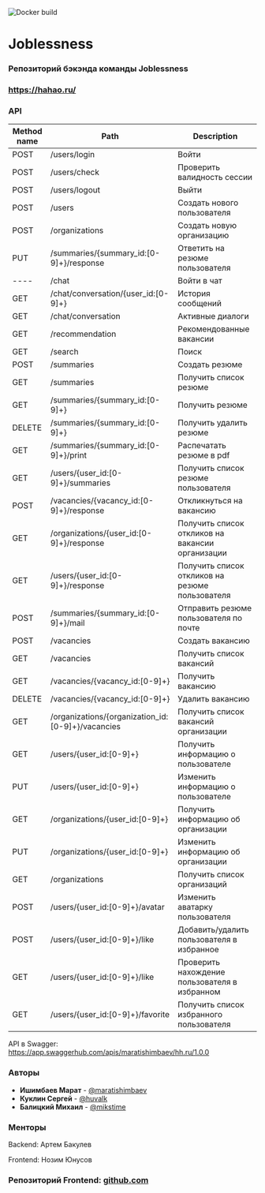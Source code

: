 ![Docker build](https://github.com/go-park-mail-ru/2020_1_Joblessness/workflows/Docker%20build/badge.svg)
# Joblessness
### Репозиторий бэкэнда команды Joblessness
### https://hahao.ru/

### API

| Method name | Path | Description |
| ----------- | ---- | ----------- |
| POST | /users/login | Войти |
| POST | /users/check | Проверить валидность сессии |
| POST | /users/logout | Выйти |
| POST | /users | Создать нового пользователя |
| POST | /organizations | Создать новую организацию |
| PUT | /summaries/{summary_id:[0-9]+}/response | Ответить на резюме пользователя |
| ---- | /chat | Войти в чат |
| GET | /chat/conversation/{user_id:[0-9]+} | История сообщений |
| GET | /chat/conversation | Активные диалоги |
| GET | /recommendation | Рекомендованные вакансии |
| GET | /search | Поиск |
| POST | /summaries | Создать резюме |
| GET | /summaries | Получить список резюме |
| GET | /summaries/{summary_id:[0-9]+} | Получить резюме |
| DELETE | /summaries/{summary_id:[0-9]+} | Получить удалить резюме |
| GET | /summaries/{summary_id:[0-9]+}/print | Распечатать резюме в pdf |
| GET | /users/{user_id:[0-9]+}/summaries | Получить список резюме пользователя |
| POST | /vacancies/{vacancy_id:[0-9]+}/response | Откликнуться на вакансию |
| GET | /organizations/{user_id:[0-9]+}/response | Получить список откликов на вакансии организации |
| GET | /users/{user_id:[0-9]+}/response | Получить список откликов на резюме пользователя |
| POST | /summaries/{summary_id:[0-9]+}/mail | Отправить резюме пользователя по почте |
| POST | /vacancies | Создать вакансию |
| GET | /vacancies | Получить список вакансий |
| GET | /vacancies/{vacancy_id:[0-9]+} | Получить вакансию |
| DELETE | /vacancies/{vacancy_id:[0-9]+} | Удалить вакансию |
| GET | /organizations/{organization_id:[0-9]+}/vacancies | Получить список вакансий организации |
| GET | /users/{user_id:[0-9]+} | Получить информацию о пользователе |
| PUT | /users/{user_id:[0-9]+} | Изменить информацию о пользователе |
| GET | /organizations/{user_id:[0-9]+} | Получить информацию об организации |
| PUT | /organizations/{user_id:[0-9]+} | Изменить информацию об организации |
| GET | /organizations | Получить список организаций |
| POST | /users/{user_id:[0-9]+}/avatar | Изменить аватарку пользователя |
| POST | /users/{user_id:[0-9]+}/like | Добавить/удалить пользователя в избранное |
| GET | /users/{user_id:[0-9]+}/like | Проверить нахождение пользователя в избранном |
| GET | /users/{user_id:[0-9]+}/favorite | Получить список избранного пользователя |

API в Swagger: https://app.swaggerhub.com/apis/maratishimbaev/hh.ru/1.0.0

### Авторы

* **Ишимбаев Марат** - [@maratishimbaev](https://github.com/maratishimbaev)
* **Куклин Сергей** - [@huvalk](https://github.com/huvalk)
* **Балицкий Михаил** - [@mikstime](https://github.com/mikstime)



### Менторы

Backend: Артем Бакулев

Frontend: Нозим Юнусов

### Репозиторий Frontend: [github.com](https://github.com/frontend-park-mail-ru/2020_1_Joblessness)

